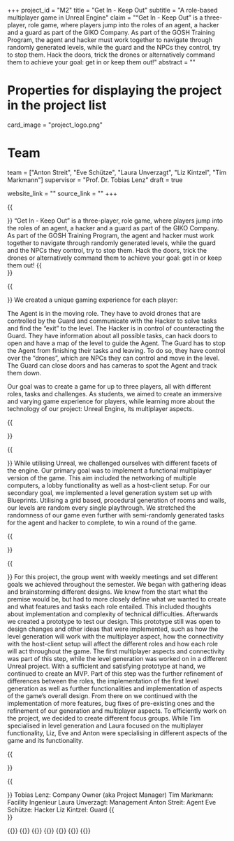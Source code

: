 +++
project_id = "M2"
title = "Get In - Keep Out"
subtitle = "A role-based multiplayer game in Unreal Engine"
claim = "“Get In - Keep Out” is a three-player, role game, where players jump into the roles of an agent, a hacker and a guard as part of the GIKO Company. As part of the GOSH Training Program, the agent and hacker must work together to navigate through randomly generated levels, while the guard and the NPCs they control, try to stop them. Hack the doors, trick the drones or alternatively command them to achieve your goal: get in or keep them out!"
abstract = ""

# Properties for displaying the project in the project list
card_image = "project_logo.png"

# Team
team = ["Anton Streit", "Eve Schütze", "Laura Unverzagt", "Liz Kintzel", "Tim Markmann"]
supervisor = "Prof. Dr. Tobias Lenz"
draft = true

website_link = ""
source_link = ""
+++

{{<section title="The Pitch">}}
“Get In - Keep Out” is a three-player, role game, where players jump into the roles of an agent, a hacker and a guard as part of the GIKO Company. As part of the GOSH Training Program, the agent and hacker must work together to navigate through randomly generated levels, while the guard and the NPCs they control, try to stop them. Hack the doors, trick the drones or alternatively command them to achieve your goal: get in or keep them out!
{{</section>}}

{{<section title="The Goal">}}
We created a unique gaming experience for each player:

The Agent is in the moving role. They have to avoid drones that are controlled by the Guard and communicate with the Hacker to solve tasks and find the “exit” to the level.
The Hacker is in control of counteracting the Guard. They have information about all possible tasks, can hack doors to open and have a map of the level to guide the Agent.
The Guard has to stop the Agent from finishing their tasks and leaving. To do so, they have control over the “drones”, which are NPCs they can control and move in the level. The Guard can close doors and has cameras to spot the Agent and track them down.

Our goal was to create a game for up to three players, all with different roles, tasks and challenges. As students, we aimed to create an immersive and varying game experience for players, while learning more about the technology of our project: Unreal Engine, its multiplayer aspects.

{{</section>}}

{{<section title="Technical Challenges">}}
While utilising Unreal, we challenged ourselves with different facets of the engine.
Our primary goal was to implement a functional multiplayer version of the game. This aim included the networking of multiple computers, a lobby functionality as well as a host-client setup.
For our secondary goal, we implemented a level generation system set up with Blueprints. Utilising a grid based, procedural generation of rooms and walls, our levels are random every single playthrough. We stretched the randomness of our game even further with semi-randomly generated tasks for the agent and hacker to complete, to win a round of the game.

{{</section>}} 

{{<section title="Process">}}
For this project, the group went with weekly meetings and set different goals we achieved throughout the semester.
We began with gathering ideas and brainstorming different designs. We knew from the start what the premise would be, but had to more closely define what we wanted to create and what features and tasks each role entailed. This included thoughts about implementation and complexity of technical difficulties.
Afterwards we created a prototype to test our design. This prototype still was open to design changes and other ideas that were implemented, such as how the level generation will work with the multiplayer aspect, how the connectivity with the host-client setup will affect the different roles and how each role will act throughout the game. The first multiplayer aspects and connectivity was part of this step, while the level generation was worked on in a different Unreal project.
With a sufficient and satisfying prototype at hand, we continued to create an MVP. Part of this step was the further refinement of differences between the roles, the implementation of the first level generation as well as further functionalities and implementation of aspects of the game’s overall design.
From there on we continued with the implementation of more features, bug fixes of pre-existing ones and the refinement of our generation and multiplayer aspects.
To efficiently work on the project, we decided to create different focus groups. While Tim specialised in level generation and Laura focused on the multiplayer functionality, Liz, Eve and Anton were specialising in different aspects of the game and its functionality.

{{</section>}}


{{<section title="The Agents">}}
Tobias Lenz: Company Owner (aka Project Manager)
Tim Markmann: Facility Ingenieur
Laura Unverzagt: Management
Anton Streit: Agent
Eve Schütze: Hacker
Liz Kintzel: Guard
{{</section>}}

{{<gallery>}}
{{<team-member image="anton_img.jpg" name="Anton Streit">}}
{{<team-member image="eve_img.jpg" name="Eve Schütze">}}
{{<team-member image="laura_img.jpg" name="Laura Unverzagt">}}
{{<team-member image="liz_img.jpg" name="Liz Kintzel">}}
{{<team-member image="tim_img.jpg" name="Tim Markmann">}}
{{</gallery>}}

